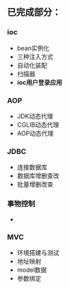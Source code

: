 **已完成部分：**
---
### ioc
- bean实例化
- 三种注入方式
- 自动化装配
- 扫描器
- **ioc用户登录应用**
### AOP
- JDK动态代理
- CGLIB动态代理
- AOP动态代理
### JDBC
- 连接数据库
- 数据库增删查改
- 批量增删改查
### 事物控制
- 
### MVC
- 环境搭建与测试
- 地址映射
- model数据
- 参数绑定

